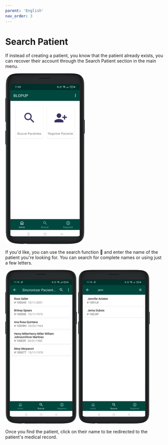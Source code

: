 ```yaml
---
parent: 'English'
nav_order: 3
---
```


# Search Patient


If instead of creating a patient, you know that the patient already exists, you can recover their account through the Search Patient section in the main menu.

<img src="../assets/dashboard.png" width="50%">

If you'd like, you can use the search function 🔎 and enter the name of the patient you're looking for. You can search for complete names or using just a few letters.

<img src="../assets/search-1.png" width="45%">
<img src="../assets/search-2.png" width="45%">

Once you find the patient, click on their name to be redirected to the patient's medical record.

